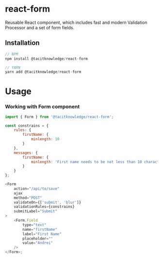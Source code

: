 # react-form
Reusable React component, which includes fast and modern Validation Processor and a set of form fields.

## Installation

```javascript
// NPM
npm install @tacitknowledge/react-form

// YARN
yarn add @tacitknowledge/react-form
```

# Usage

### Working with Form component

```javascript
import { Form } from '@tacitknowledge/react-form';

const constrains = {
    rules: {
        firstName: {
            minlength: 10
        }
    },
    messages: {
        firstName: {
            minlength: 'First name needs to be not less than 10 characters'
        }
    }
};

<Form
    action="/api/to/save"
    ajax
    method="POST"
    validateOn={['submit', 'blur']}
    validationRules={constrains}
    submitLabel="Submit"
>
    <Form.Field
        type="text"
        name="firstName"
        label="First Name"
        placeholder=""
        value="Andrei"
    />
</Form>;
```
